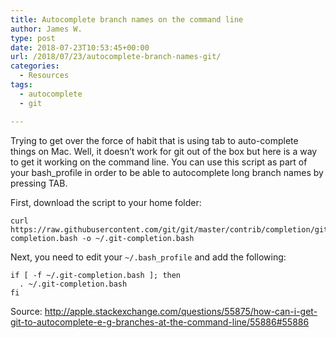 ```yaml
---
title: Autocomplete branch names on the command line
author: James W.
type: post
date: 2018-07-23T10:53:45+00:00
url: /2018/07/23/autocomplete-branch-names-git/
categories:
  - Resources
tags:
  - autocomplete
  - git

---
```

Trying to get over the force of habit that is using tab to auto-complete things on Mac. Well, it doesn&#8217;t work for git out of the box but here is a way to get it working on the command line. You can use this script as part of your bash_profile in order to be able to autocomplete long branch names by pressing TAB.

First, download the script to your home folder:

    curl https://raw.githubusercontent.com/git/git/master/contrib/completion/git-completion.bash -o ~/.git-completion.bash

Next, you need to edit your `~/.bash_profile` and add the following:

    if [ -f ~/.git-completion.bash ]; then
      . ~/.git-completion.bash
    fi

Source: <http://apple.stackexchange.com/questions/55875/how-can-i-get-git-to-autocomplete-e-g-branches-at-the-command-line/55886#55886>